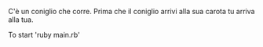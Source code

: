 C'è un coniglio che corre.
Prima che il coniglio arrivi alla sua carota tu arriva alla tua.

To start
'ruby main.rb'
